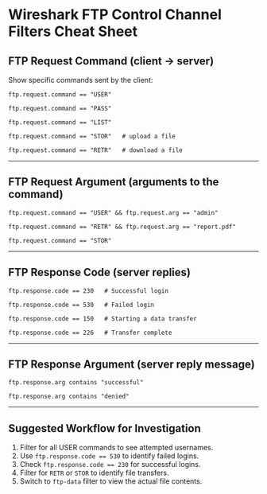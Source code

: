 # Wireshark FTP Control Channel Filters Cheat Sheet

## FTP Request Command (client → server)
Show specific commands sent by the client:

```wireshark
ftp.request.command == "USER"
```

```wireshark
ftp.request.command == "PASS"
```

```wireshark
ftp.request.command == "LIST"
```

```wireshark
ftp.request.command == "STOR"   # upload a file
```

```wireshark
ftp.request.command == "RETR"   # download a file
```

---

## FTP Request Argument (arguments to the command)

```wireshark
ftp.request.command == "USER" && ftp.request.arg == "admin"
```

```wireshark
ftp.request.command == "RETR" && ftp.request.arg == "report.pdf"
```

```wireshark
ftp.request.command == "STOR"
```

---

## FTP Response Code (server replies)

```wireshark
ftp.response.code == 230   # Successful login
```

```wireshark
ftp.response.code == 530   # Failed login
```

```wireshark
ftp.response.code == 150   # Starting a data transfer
```

```wireshark
ftp.response.code == 226   # Transfer complete
```

---

## FTP Response Argument (server reply message)

```wireshark
ftp.response.arg contains "successful"
```

```wireshark
ftp.response.arg contains "denied"
```

---

## Suggested Workflow for Investigation
1. Filter for all USER commands to see attempted usernames.  
2. Use `ftp.response.code == 530` to identify failed logins.  
3. Check `ftp.response.code == 230` for successful logins.  
4. Filter for `RETR` or `STOR` to identify file transfers.  
5. Switch to `ftp-data` filter to view the actual file contents.  

